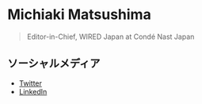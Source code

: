 # Michiaki Matsushima

> Editor-in-Chief, WIRED Japan at Condé Nast Japan

## ソーシャルメディア

- [Twitter](matchan_jp)
- [LinkedIn](michiaki-matsushima-7a498a25)

